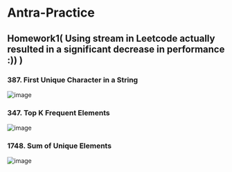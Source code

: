 # Antra-Practice

## Homework1( Using stream in Leetcode actually resulted in a significant decrease in performance :)) )

### 387. First Unique Character in a String
![image](https://github.com/user-attachments/assets/ebe3ca59-61f1-4fbc-b86d-c31e99561316)

### 347. Top K Frequent Elements
![image](https://github.com/user-attachments/assets/105f9ac5-f22c-4344-b6a3-4167d6272c31)

### 1748. Sum of Unique Elements
![image](https://github.com/user-attachments/assets/f8172d61-1e42-478b-8811-59bb6ba6f9e5)


